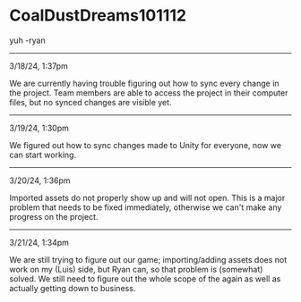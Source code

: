 # CoalDustDreams101112
yuh -ryan
_______________________
3/18/24, 1:37pm

We are currently having trouble figuring out how to sync every change in the project. Team members are able to access the project in their computer files, but no synced changes are visible yet.
_______________________
3/19/24, 1:30pm

We figured out how to sync changes made to Unity for everyone, now we can start working.
_______________________
3/20/24, 1:36pm

Imported assets do not properly show up and will not open. This is a major problem that needs to be fixed immediately, otherwise we can't make any progress on the project.
______________________
3/21/24, 1:34pm

We are still trying to figure out  our game; importing/adding assets does not work on my (Luis) side, but Ryan can, so that problem is (somewhat) solved.
We still need to figure out the whole scope of the again as well as actually getting down to business.
